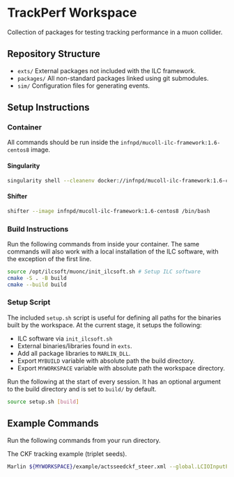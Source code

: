 # TrackPerf Workspace

Collection of packages for testing tracking performance in a muon collider.

## Repository Structure
- `exts/` External packages not included with the ILC framework.
- `packages/` All non-standard packages linked using git submodules.
- `sim/` Configuration files for generating events.

## Setup Instructions

### Container
All commands should be run inside the `infnpd/mucoll-ilc-framework:1.6-centos8` image.

#### Singularity
```bash
singularity shell --cleanenv docker://infnpd/mucoll-ilc-framework:1.6-centos8
```

#### Shifter
```bash
shifter --image infnpd/mucoll-ilc-framework:1.6-centos8 /bin/bash
```

### Build Instructions
Run the following commands from inside your container. The same commands will also work with a local installation of the ILC software, with the exception of the first line.
```bash
source /opt/ilcsoft/muonc/init_ilcsoft.sh # Setup ILC software
cmake -S . -B build 
cmake --build build
```

### Setup Script
The included `setup.sh` script is useful for defining all paths for the binaries built by the workspace. At the current stage, it setups the following:
- ILC software via `init_ilcsoft.sh`
- External binaries/libraries found in `exts`.
- Add all package libraries to `MARLIN_DLL`.
- Export `MYBUILD` variable with absolute path the build directory.
- Export `MYWORKSPACE` variable with absolute path the workspace directory.

Run the following at the start of every session. It has an optional argument to the build directory and is set to `build/` by default.
```bash
source setup.sh [build]
```

## Example Commands

Run the following commands from your run directory.

The CKF tracking example (triplet seeds).
```bash
Marlin ${MYWORKSPACE}/example/actsseedckf_steer.xml --global.LCIOInputFiles=/path/to/events.slcio
```
